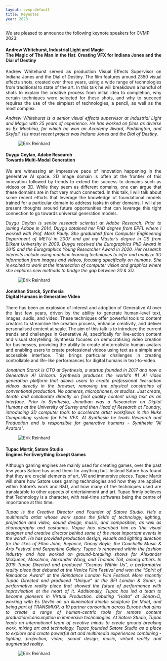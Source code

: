 ```yaml
---
layout: cvmp-default
title: Keynotes
year: 2023
---
```


We are pleased to announce the following keynote speakers for CVMP 2023:


<a name="ER" />
<div class="row">
<div class="col-xs-12 col-sm-7 col-md-8 col-lg-9" markdown="1" style="text-align: justify">

#### Andrew Whitehurst, Industrial Light and Magic <br> The Magic of The Man in the Hat: Creating VFX for Indiana Jones and the Dial of Destiny

Andrew Whitehurst served as production Visual Effects Supervisor on Indiana Jones and the Dial of Destiny. The film features around 2350 visual effects shots, created over three years, using a wide range of technologies from traditional to state of the art. In this talk he will breakdown a handful of shots to explain the creative process from initial idea to completion, why certain techniques were selected for these shots, and why to succeed requires the use of the simplest of technologies, a pencil, as well as the most complex. 

*Andrew Whitehurst is a senior visual effects supervisor at Industrial Light and Magic with 25 years of experience. He has worked on films as diverse as Ex Machina, for which he won an Academy Award, Paddington, and Skyfall. His most recent project was Indiana Jones and the Dial of Destiny.*

</div>

<figure class="col-xs-6 col-sm-5 col-md-4 col-lg-3">
  <img src="{{site.url}}/img/2023/keynotes/AndrewWhitehurstHeadshot.jpg" class="img-responsive img-thumbnail" alt="Erik Reinhard" title="Erik Reinhard">
</figure>

</div>



<a name="ER" />
<div class="row">
<div class="col-xs-12 col-sm-7 col-md-8 col-lg-9" markdown="1" style="text-align: justify">

#### Duygu Ceylan, Adobe Research <br> Towards Multi-Modal Generation

We are witnessing an impressive pace of innovation happening in the generative AI space. 2D image domain is often at the frontier of this innovation followed by trends to extend the success to domains such as videos or 3D. While they seem as different domains, one can argue that these domains are in fact very much connected. In this talk, I will talk about some recent efforts that leverage the knowledge of foundational models trained for a particular domain to address tasks in other domains. I will also present thoughts around future opportunities that can leverage this tight connection to go towards universal generation models.

*Duygu Ceylan is senior research scientist at Adobe Research. Prior to joining Adobe in 2014, Duygu obtained her PhD degree from EPFL where I worked with Prof. Mark Pauly. She graduated from Computer Engineering Department of METU in 2007 and got my Master’s degree in CS from Bilkent University in 2009. Duygu received the Eurographics PhD Award in 2015 and the Eurographics Young Researcher Award in 2020. Her research interests include using machine learning techniques to infer and analyze 3D information from images and videos, focusing specifically on humans. She is excited to work at the intersection of computer vision and graphics where she explores new methods to bridge the gap between 2D & 3D.*

</div>

<figure class="col-xs-6 col-sm-5 col-md-4 col-lg-3">
  <img src="{{site.url}}/img/2023/keynotes/Duygu_Ceylan.png" class="img-responsive img-thumbnail" alt="Erik Reinhard" title="Erik Reinhard">
</figure>

</div>

<a name="ER" />
<div class="row">
<div class="col-xs-12 col-sm-7 col-md-8 col-lg-9" markdown="1" style="text-align: justify">

#### Jonathan Starck, Synthesia <br> Digital Humans in Generative Video

There has been an explosion of interest and adoption of Generative AI over the last few years, driven by the ability to generate human-level text, images, audio, and video. These techniques offer powerful tools to content creators to streamline the creation process, enhance creativity, and deliver personalised content at scale. The aim of this talk is to introduce the current trends and challenges in Generative AI, specifically for live-action content and visual storytelling. Synthesia focuses on democratising video creation for businesses, providing the ability to create photorealistic human avatars and enabling users to create professional videos using text as a simple and accessible interface. This brings particular challenges in creating controllable and life-like performances for digital humans in text-to-video.

*Jonathan Starck is CTO at Synthesia, a startup founded in 2017 and now a Generative AI Unicorn. Synthesia produces the world's #1 AI video generation platform that allows users to create professional live-action videos directly in the browser, removing the physical constraints of conventional production. No cameras, microphones, or studios. Just create, iterate and collaborate directly on final quality content using text as an interface. Prior to Synthesia, Jonathan was a Researcher on Digital Humans at the University of Surrey and then Head of Research at Foundry, introducing 3D computer tools to accelerate artist workflows in the Nuke Compositing system for Film VFX. At Synthesia he leads Research and Production and is responsible for generative humans - Synthesia "AI Avatars".*

</div>

<figure class="col-xs-6 col-sm-5 col-md-4 col-lg-3">
  <img src="{{site.url}}/img/2023/keynotes/Jon_Starck.png" class="img-responsive img-thumbnail" alt="Erik Reinhard" title="Erik Reinhard">
</figure>

</div>

<a name="ER" />
<div class="row">
<div class="col-xs-12 col-sm-7 col-md-8 col-lg-9" markdown="1" style="text-align: justify">

#### Tupac Martir, Satore Studio <br> Engines For Everything Except Games

Although gaming engines are mainly used for creating games, over the past few years Satore has used them for anything but. Instead Satore has found that they are crucial elements of art, VR and immersive pieces. Tupac Martir will share how Satore uses gaming technologies and how they are applied within Satore’s work and R&D, and how many of the techniques used are translatable to other aspects of entertainment and art. Tupac firmly believes that Technology is a character, with real-time softwares being the centre of importance at this time.

*Tupac is the Creative Director and Founder of Satore Studio. He’s a multimedia artist whose work spans the fields of technology, lighting, projection and video, sound design, music, and composition, as well as choreography and costumes. Vogue has described him as ‘the visual designer and creative director behind some of the most important events in the world’. He has provided production design, visuals and lighting direction for the likes of Elton John, Beyoncé, Danny Boyle, the Coachella Music & Arts Festival and Serpentine Gallery. Tupac is renowned within the fashion industry and has worked on ground-breaking shows for Alexander McQueen, Moschino, Alexander Wang, and Thomas Tait, among others. In 2019 Tupac Directed and produced "Cosmos Within Us", a performative reality piece that debuted at the Venice Film Festival and won the "Spirit of Raindance Award" at the Raindance London Film Festival. More recently Tupac Directed and produced “Unique” at the BFI London & Sonar, a performative reality piece that showed the future of performance with improvisation at the heart of it. Additionally, Tupac has led a team to become pioneers in Virtual Production. debuting “Haita” at Sónar+D, working with Es Devlin on an illuminated kinetic sculpture for Moet, and being part of TRANSMIXR, a 19 partner consortium across Europe that aims to create a range of human-centric tools for remote content production/consumption in immersive technologies. At Satore Studio, Tupac leads an international team of creative minds to create ground-breaking work, mixing art and technology. Tupac founded Satore Studio as a place to explore and create powerful art and multimedia experiences combining - lighting, projection, video, sound design, music, virtual reality and augmented reality.*

</div>

<figure class="col-xs-6 col-sm-5 col-md-4 col-lg-3">
  <img src="{{site.url}}/img/2023/keynotes/tupac_martir.jpg" class="img-responsive img-thumbnail" alt="Erik Reinhard" title="Erik Reinhard">
</figure>

</div>
